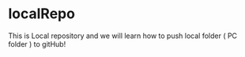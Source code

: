 # localRepo
This is Local repository and we will learn how to push local folder ( PC folder ) to gitHub!
